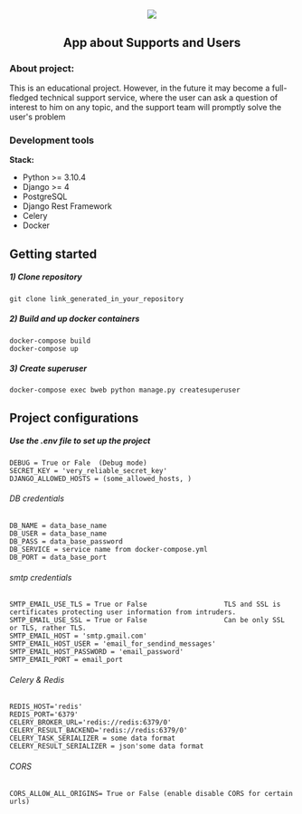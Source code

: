 <h1 align='center'><img src='https://user-images.githubusercontent.com/88055229/167256181-daa5f692-1b94-436f-8f14-230a9fa3de57.png' /></h1>

<h2 align='center'>App about Supports and Users</h2> 

### About project:
This is an educational project.
However, in the future it may become a full-fledged technical support service, 
where the user can ask a question of interest to him on any topic, 
and the support team will promptly solve the user's problem


### Development tools

**Stack:**
- Python >= 3.10.4
- Django >= 4
- PostgreSQL
- Django Rest Framework
- Celery
- Docker


## Getting started

##### 1) Clone repository

    git clone link_generated_in_your_repository

##### 2) Build and up docker containers

    docker-compose build
    docker-compose up
    
##### 3) Create superuser

    docker-compose exec bweb python manage.py createsuperuser
    
    
## Project configurations

##### Use the .env file to set up the project

    DEBUG = True or Fale  (Debug mode)
    SECRET_KEY = 'very_reliable_secret_key'
    DJANGO_ALLOWED_HOSTS = (some_allowed_hosts, )


###### DB credentials

    DB_NAME = data_base_name
    DB_USER = data_base_name
    DB_PASS = data_base_password
    DB_SERVICE = service name from docker-compose.yml
    DB_PORT = data_base_port


###### smtp credentials

    SMTP_EMAIL_USE_TLS = True or False                   TLS and SSL is certificates protecting user information from intruders.
    SMTP_EMAIL_USE_SSL = True or False                   Can be only SSL or TLS, rather TLS. 
    SMTP_EMAIL_HOST = 'smtp.gmail.com'
    SMTP_EMAIL_HOST_USER = 'email_for_sendind_messages'
    SMTP_EMAIL_HOST_PASSWORD = 'email_password'
    SMTP_EMAIL_PORT = email_port


###### Celery & Redis

    REDIS_HOST='redis'
    REDIS_PORT='6379'
    CELERY_BROKER_URL='redis://redis:6379/0'
    CELERY_RESULT_BACKEND='redis://redis:6379/0'
    CELERY_TASK_SERIALIZER = some data format
    CELERY_RESULT_SERIALIZER = json'some data format

###### CORS

    CORS_ALLOW_ALL_ORIGINS= True or False (enable disable CORS for certain urls)

